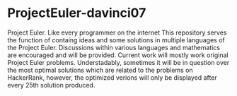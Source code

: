 # ProjectEuler-davinci07
Project Euler. Like every programmer on the internet 
This repository serves the function of containg ideas and some solutions in multiple languages of the Project Euler. Discussions within various languages and mathematics are encouraged and will be provided. Current work will mostly work original Project Euler problems. 
Understadably, sometimes it will be in question over the most optimal solutions which are related to the problems on HackerRank, however, the optimized verions will only be displayed after every 25th solution produced.
